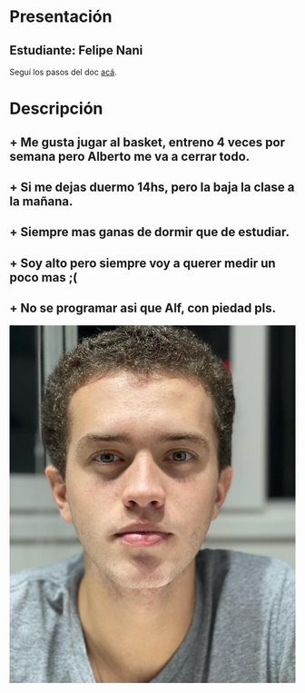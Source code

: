 # Presentación

## Estudiante: Felipe Nani
Seguí los pasos del doc [acá](https://docs.google.com/document/d/e/2PACX-1vTNHQ5dzaVFhKPd4UxLOGhZa9Ix_bDgpyIftq4gqzz7674dHmHkcH2oH9TpQ_TsghZkiSPBoUm2ftzM/pub).

# Descripción

## + Me gusta jugar al basket, entreno 4 veces por semana pero Alberto me va a cerrar todo.
## + Si me dejas duermo 14hs, pero la baja la clase a la mañana.
## + Siempre mas ganas de dormir que de estudiar.
## + Soy alto pero siempre voy a querer medir un poco mas ;(
## + No se programar asi que Alf, con piedad pls.

![mi foto](fotarda.jpeg)